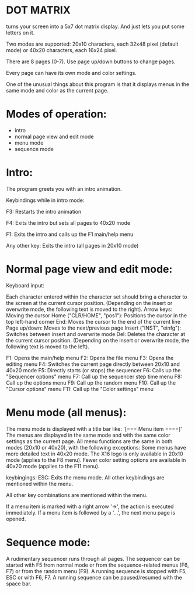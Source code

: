 # DOT MATRIX 
turns your screen into a 5x7 dot matrix display.
And just lets you put some letters on it.

Two modes are supported:
20x10 characters, each 32x48 pixel (default mode)
or
40x20 characters, each 16x24 pixel.

There are 8 pages (0-7).
Use page up/down buttons to change pages.

Every page can have its own mode and color settings.

One of the unusual things about this program is that it displays menus in the same mode and color as the current page.



# Modes of operation:
* intro
* normal page view and edit mode
* menu mode
* sequence mode

# Intro:
The program greets you with an intro animation.

Keybindings while in intro mode:

F3: Restarts the intro animation

F4: Exits the intro but sets all pages to 40x20 mode

F1: Exits the intro and calls up the F1 main/help menu

Any other key: Exits the intro (all pages in 20x10 mode)



# Normal page view and edit mode:

Keyboard input:

Each character entered within the character set should bring a character to the screen at the current cursor position. (Depending on the insert or overwrite mode, the following text is moved to the right).
Arrow keys: Moving the cursor
Home ("CLR/HOME", "pos1"): Positions the cursor in the top left-hand corner
End: Moves the cursor to the end of the current line
Page up/down: Moves to the next/previous page
Insert ("INST", "einfg"): Switches between insert and overwrite mode
Del: Deletes the character at the current cursor position. (Depending on the insert or overwrite mode, the following text is moved to the left).

F1: Opens the main/help menu
F2: Opens the file menu
F3: Opens the editing menu
F4: Switches the current page directly between 20x10 and 40x20 mode
F5: Directly starts (or stops) the sequencer
F6: Calls up the "Sequencer options" menu
F7: Call up the sequencer step time menu
F8: Call up the options menu
F9: Call up the random menu
F10: Call up the "Cursor options" menu
F11: Call up the "Color settings" menu



# Menu mode (all menus):
The menu mode is displayed with a title bar like:
'[=== Menu item ====]'
The menus are displayed in the same mode and with the same color settings as the current page.
All menu functions are the same in both modes (20x10 or 40x20), with the following exceptions:
Some menus have more detailed text in 40x20 mode.
The X16 logo is only available in 20x10 mode (applies to the F8 menu).
Fewer color setting options are available in 40x20 mode (applies to the F11 menu).

keybingings:
ESC: Exits the menu mode.
All other keybindings are mentioned within the menu.

All other key combinations are mentioned within the menu.

If a menu item is marked with a right arrow '->', the action is executed immediately.
If a menu item is followed by a '...', the next menu page is opened.



# Sequence mode:
A rudimentary sequencer runs through all pages.
The sequencer can be started with F5 from normal mode or from the sequence-related menus (F6, F7) or from the random menu (F9).
A running sequence is stopped with F5, ESC or with F6, F7.
A running sequence can be paused/resumed with the space bar.
